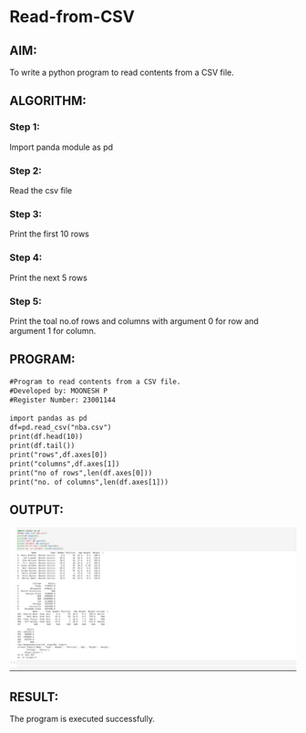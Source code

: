 # Read-from-CSV

## AIM:
To write a python program to read contents from a CSV file.
## ALGORITHM:

### Step 1:
Import panda module as pd
### Step 2:
Read the csv file
### Step 3:
Print the first 10 rows
### Step 4:
Print the next 5 rows
### Step 5:
Print the toal no.of rows and columns with argument 0 for row and argument 1 for column.
## PROGRAM:
```
#Program to read contents from a CSV file.
#Developed by: MOONESH P
#Register Number: 23001144

import pandas as pd
df=pd.read_csv("nba.csv")
print(df.head(10))
print(df.tail())
print("rows",df.axes[0])
print("columns",df.axes[1])
print("no of rows",len(df.axes[0]))
print("no. of columns",len(df.axes[1]))
```
## OUTPUT:
![OUTPUT](/CSV.jpeg)
## RESULT:
The program is executed successfully.